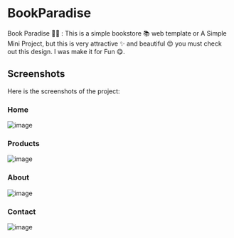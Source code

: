 # BookParadise

Book Paradise 📖📙 : This is a simple bookstore 📚 web template or A Simple Mini Project, but this is very attractive ✨ and beautiful 😍 you must check out this design. I was make it for Fun 😋.

## Screenshots

Here is the screenshots of the project:

### Home

![image](https://github.com/user-attachments/assets/4f7c86e2-efab-482c-b624-fcb7665083b1)

### Products

![image](https://github.com/user-attachments/assets/9102ebfe-ee2c-4e63-8dab-4e6c2c447085)


### About

![image](https://github.com/user-attachments/assets/81624809-2aee-49d4-8efa-2c9c019eef1f)


### Contact

![image](https://github.com/user-attachments/assets/eb71a698-0fa5-4bbd-b436-4da8d4a6bc4a)




